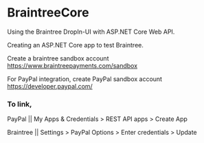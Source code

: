 # BraintreeCore
Using the Braintree DropIn-UI with ASP.NET Core Web API.

Creating an ASP.NET Core app to test Braintree.

Create a braintree sandbox account
https://www.braintreepayments.com/sandbox

For PayPal integration, create PayPal sandbox account
https://developer.paypal.com/

### To link, 

PayPal || My Apps & Credentials > REST API apps > Create App

Braintree || Settings > PayPal Options > Enter credentials > Update
